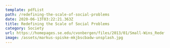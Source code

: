 ```yaml
---
template: pdfList
path: /redefining-the-scale-of-social-problems
date: 2020-06-13T03:22:21.363Z
title: Redefining the Scale of Social Problems
category: Society
url: https://homepages.se.edu/cvonbergen/files/2013/01/Small-Wins_Redefining-the-Scale-of-Social-Problems.pdf
image: /assets/markus-spiske-mkjbscbadw-unsplash.jpg
---
```

